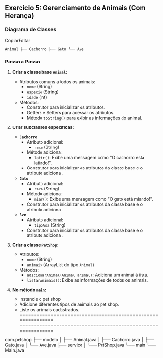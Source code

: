
## **Exercício 5: Gerenciamento de Animais (Com Herança)**

### **Diagrama de Classes**

CopiarEditar

`Animal ├── Cachorro ├── Gato └── Ave`

### **Passo a Passo**

1. **Criar a classe base `Animal`:**
    
    - Atributos comuns a todos os animais:
        - `nome` (String)
        - `especie` (String)
        - `idade` (int)
    - Métodos:
        - Construtor para inicializar os atributos.
        - Getters e Setters para acessar os atributos.
        - Método `toString()` para exibir as informações do animal.
2. **Criar subclasses específicas:**
    
    - **`Cachorro`**
        - Atributo adicional:
            - `raca` (String)
        - Método adicional:
            - `latir()`: Exibe uma mensagem como "O cachorro está latindo!".
        - Construtor para inicializar os atributos da classe base e o atributo adicional.
    - **`Gato`**
        - Atributo adicional:
            - `raca` (String)
        - Método adicional:
            - `miar()`: Exibe uma mensagem como "O gato está miando!".
        - Construtor para inicializar os atributos da classe base e o atributo adicional.
    - **`Ave`**
        - Atributo adicional:
            - `tipoAsa` (String)
        - Construtor para inicializar os atributos da classe base e o atributo adicional.
3. **Criar a classe `PetShop`:**
    
    - Atributos:
        - `nome` (String)
        - `animais` (ArrayList do tipo `Animal`)
    - Métodos:
        - `adicionarAnimal(Animal animal)`: Adiciona um animal à lista.
        - `listarAnimais()`: Exibe as informações de todos os animais.
4. **No método `main`:**
    
    - Instancie o pet shop.
    - Adicione diferentes tipos de animais ao pet shop.
    - Liste os animais cadastrados.
============================================================= =============================================================

com.petshop
├── modelo
│   ├── Animal.java
│   ├── Cachorro.java
│   ├── Gato.java
│   └── Ave.java
├── servico
│   └── PetShop.java
└── main
    └── Main.java

